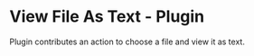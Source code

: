 View File As Text - Plugin
==========================

Plugin contributes an action to choose a file and view it as text.
